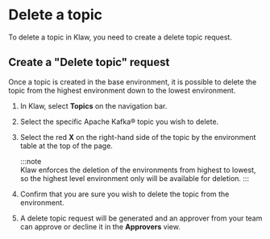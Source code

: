 # Delete a topic

To delete a topic in Klaw, you need to create a delete topic request.

## Create a "Delete topic" request

Once a topic is created in the base environment, it is possible to
delete the topic from the highest environment down to the lowest
environment.

1. In Klaw, select **Topics** on the navigation bar.
2. Select the specific Apache Kafka® topic you wish to delete.
3. Select the red **X** on the right-hand side of the topic by the environment table at the top of the page.

   :::note  
   Klaw enforces the deletion of the environments from highest to lowest, so the highest level environment only will be available for deletion.
   :::

4. Confirm that you are sure you wish to delete the topic from the
   environment.
5. A delete topic request will be generated and an approver from your
   team can approve or decline it in the **Approvers** view.
